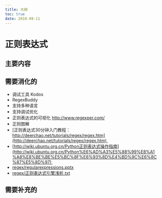 ```yaml
---
title: 大纲
toc: true
date: 2018-09-11
---
```

# 正则表达式

## 主要内容


## 需要消化的

- 调试工具 Kodos
- RegexBuddy
- 支持多种语言
- 支持调试优化
- 正则表达式的可视化 http://www.regexper.com/
- 正则图解
- [正则表达式30分钟入门教程：http://deerchao.net/tutorials/regex/regex.htm](http://deerchao.net/tutorials/regex/regex.htm) 
- [http://wiki.ubuntu.org.cn/Python正则表达式操作指南](http://wiki.ubuntu.org.cn/Python%E6%AD%A3%E5%88%99%E8%A1%A8%E8%BE%BE%E5%BC%8F%E6%93%8D%E4%BD%9C%E6%8C%87%E5%8D%97) 
- [regex/regularexpressions.pptx](http://blog.knownsec.com/Knownsec_RD_Checklist/regex/regularexpressions.pptx) 
- [regex/正则表达式引擎浅析.txt](http://blog.knownsec.com/Knownsec_RD_Checklist/regex/about_regx_engine.txt) 


## 需要补充的
